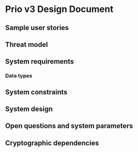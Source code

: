 # Prio v3 Design Document

## Sample user stories

## Threat model

## System requirements

### Data types

## System constraints

## System design

## Open questions and system parameters

## Cryptographic dependencies

